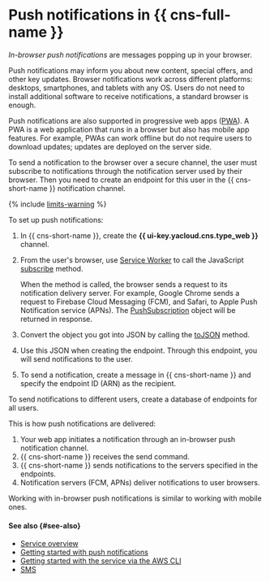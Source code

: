 # Push notifications in {{ cns-full-name }}

_In-browser push notifications_ are messages popping up in your browser.

Push notifications may inform you about new content, special offers, and other key updates. Browser notifications work across different platforms: desktops, smartphones, and tablets with any OS. Users do not need to install additional software to receive notifications, a standard browser is enough.

Push notifications are also supported in progressive web apps ([PWA](https://ru.wikipedia.org/wiki/Прогрессивное_веб-приложение)). A PWA is a web application that runs in a browser but also has mobile app features. For example, PWAs can work offline but do not require users to download updates; updates are deployed on the server side.

To send a notification to the browser over a secure channel, the user must subscribe to notifications through the notification server used by their browser. Then you need to create an endpoint for this user in the {{ cns-short-name }} notification channel.

{% include [limits-warning](../../_includes/notifications/limits-warning.md) %}

To set up push notifications:

1. In {{ cns-short-name }}, create the **{{ ui-key.yacloud.cns.type_web }}** channel.
1. From the user's browser, use [Service Worker](https://developer.mozilla.org/ru/docs/Web/API/Service_Worker_API/Using_Service_Workers) to call the JavaScript [subscribe](https://developer.mozilla.org/en-US/docs/Web/API/PushManager/subscribe#applications) method.

   When the method is called, the browser sends a request to its notification delivery server. For example, Google Chrome sends a request to Firebase Cloud Messaging (FCM), and Safari, to Apple Push Notification service (APNs). The [PushSubscription](https://developer.mozilla.org/en-US/docs/Web/API/PushSubscription) object will be returned in response.

1. Convert the object you got into JSON by calling the [toJSON](https://developer.mozilla.org/en-US/docs/Web/API/PushSubscription/toJSON) method.

1. Use this JSON when creating the endpoint. Through this endpoint, you will send notifications to the user.

1. To send a notification, create a message in {{ cns-short-name }} and specify the endpoint ID (ARN) as the recipient.

To send notifications to different users, create a database of endpoints for all users.

This is how push notifications are delivered:

1. Your web app initiates a notification through an in-browser push notification channel.
1. {{ cns-short-name }} receives the send command.
1. {{ cns-short-name }} sends notifications to the servers specified in the endpoints.
1. Notification servers (FCM, APNs) deliver notifications to user browsers.

Working with in-browser push notifications is similar to working with mobile ones.

#### See also {#see-also}

* [Service overview](index.md)
* [Getting started with push notifications](../quickstart-push.md)
* [Getting started with the service via the AWS CLI](../tools/aws-cli.md)
* [SMS](sms.md)